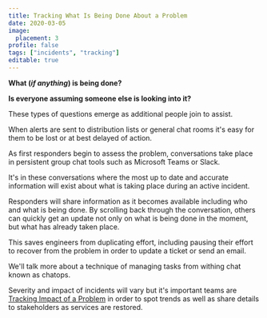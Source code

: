 ```yaml
---
title: Tracking What Is Being Done About a Problem
date: 2020-03-05
image:
  placement: 3
profile: false
tags: ["incidents", "tracking"]
editable: true
---
```


**What (*if anything*) is being done?**

**Is everyone assuming someone else is looking into it?**

These types of questions emerge as additional people join to assist.

When alerts are sent to distribution lists or general chat rooms it's easy for them to be lost or at best delayed of action.

As first responders begin to assess the problem, conversations take place in persistent group chat tools such as Microsoft Teams or Slack.

It's in these conversations where the most up to date and accurate information will exist about what is taking place during an active incident.

Responders will share information as it becomes available including who and what is being done. By scrolling back through the conversation, others can quickly get an update not only on what is being done in the moment, but what has already taken place.

This saves engineers from duplicating effort, including pausing their effort to recover from the problem in order to update a ticket or send an email.

We'll talk more about a technique of managing tasks from withing chat known as chatops.

Severity and impact of incidents will vary but it's important teams are [Tracking Impact of a Problem](/post/tracking-impact-of-a-problem/) in order to spot trends as well as share details to stakeholders as services are restored.